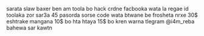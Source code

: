 sarata slaw baxer ben 
am toola bo hack crdne facbooka wata la regae id toolaka zor sar3a 45 pasorda sorse code wata btwane be frosheta nrxe 30$ eshtrake mangana 10$ bo hta htaya 15$ bo kren warna tlegram @i4m_reba bahewa sar kawtn
